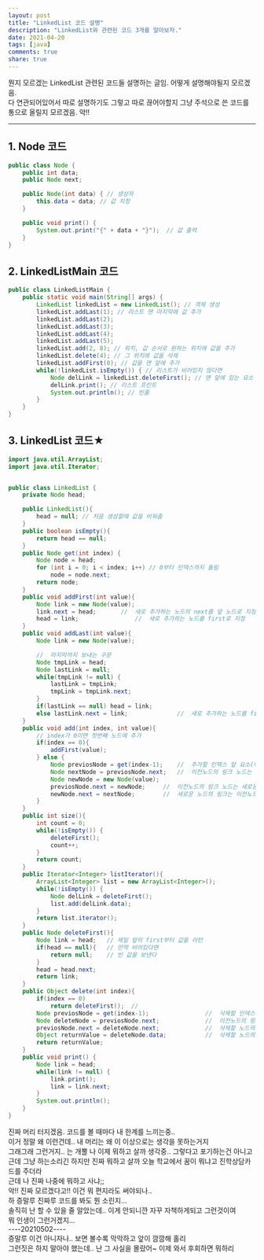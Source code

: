 ```yaml
---
layout: post
title: "LinkedList 코드 설명"
description: "LinkedList와 관련된 코드 3개를 알아보자."
date: 2021-04-20
tags: [java]
comments: true
share: true
---
```

 
뭔지 모르겠는 LinkedList 관련된 코드들 설명하는 글임.
어떻게 설명해야될지 모르겠음. <br>다 연관되어있어서 따로 설명하기도 그렇고 따로 끊어야할지 그냥 주석으로 쓴 코드를 통으로 올릴지 모르겠음. 악!!

---


## 1. Node 코드
```java
public class Node {
	public int data;
	public Node next;

	public Node(int data) { // 생성자
		this.data = data; // 값 지정
	}

	public void print() {
		System.out.print("{" + data + "}");  // 값 출력
	}
}
```

## 2. LinkedListMain 코드
```java
public class LinkedListMain {
	public static void main(String[] args) {
		LinkedList linkedList = new LinkedList(); // 객체 생성
		linkedList.addLast(1); // 리스트 맨 마지막에 값 추가
		linkedList.addLast(2);
		linkedList.addLast(3);
		linkedList.addLast(4);
		linkedList.addLast(5);
		linkedList.add(2, 8); // 위치, 값 순서로 원하는 위치에 값을 추가
		linkedList.delete(4); // 그 위치에 값을 삭제
		linkedList.addFirst(0); // 값을 맨 앞에 추가 
		while(!linkedList.isEmpty()) { // 리스트가 비어있지 않다면
			Node delLink = linkedList.deleteFirst(); // 맨 앞에 있는 요소 삭제
			delLink.print(); // 리스트 프린트
			System.out.println(); // 빈줄
		}
	}
}
```

## 3. LinkedList 코드★
```java
import java.util.ArrayList;
import java.util.Iterator;


public class LinkedList {
	private Node head;

	public LinkedList(){
		head = null; // 처음 생성할때 값을 비워줌
	}
	public boolean isEmpty(){
		return head == null;
	}
	public Node get(int index) {
	    Node node = head;
	    for (int i = 0; i < index; i++) // 0부터 인덱스까지 돌림
	        node = node.next; 
	    return node;
	}
	public void addFirst(int value){
		Node link = new Node(value);
		link.next = head;		//	새로 추가하는 노드의 next를 앞 노드로 지정
		head = link;				//	새로 추가하는 노드를 first로 지정
	}
	public void addLast(int value){
		Node link = new Node(value); 

		//	마지막까지 보내는 구문
		Node tmpLink = head;
		Node lastLink = null;
		while(tmpLink != null) {
			lastLink = tmpLink;
			tmpLink = tmpLink.next;
		}
		if(lastLink == null) head = link;
		else lastLink.next = link;				//	새로 추가하는 노드를 first로 지정
	}
	public void add(int index, int value){
		// index가 0이면 첫번째 노드에 추가
		if(index == 0){
			addFirst(value);
		} else {
			Node previosNode = get(index-1);	//	추가할 인덱스 앞 요소(이전노드)
			Node nextNode = previosNode.next;	//	이전노드의 링크 노드는 새로운 노드의 링크가 되어야 함
			Node newNode = new Node(value);
			previosNode.next = newNode;		//	이전노드의 링크 노드는 새로운 노드
			newNode.next = nextNode;		//	새로운 노드의 링크는 이전노드가 가르켰던 노드
		}
	}
	public int size(){
		int count = 0;
		while(!isEmpty()) {
			deleteFirst();
			count++;
		}
		return count;
	}
	public Iterator<Integer> listIterator(){
		ArrayList<Integer> list = new ArrayList<Integer>();
		while(!isEmpty()) {
			Node delLink = deleteFirst();
			list.add(delLink.data);
		}
		return list.iterator();
	}
	public Node deleteFirst(){
		Node link = head;	// 제일 앞의 first부터 값을 리턴
		if(head == null){	// 만약 비어있다면
			return null;	// 빈 값을 보낸다
		}
		head = head.next;
		return link;
	}
	public Object delete(int index){
	    if(index == 0)
	        return deleteFirst();  // 
	    Node previosNode = get(index-1);				//	삭제할 인덱스 앞 요소(이전노드)
	    Node deleteNode = previosNode.next;				//	이전노드의 링크 노드는 삭제할 노드, 지금 삭제하면 노드를 연결할 수 없다. 
	    previosNode.next = deleteNode.next;				//	삭제할 노드의 링크노드가 이전노드의 링크노드가 되어야 삭제할 노드와의 연결이 끊어진다.
	    Object returnValue = deleteNode.data; 			//	삭제할 노드의 값을 리턴하기 위해 저장
	    return returnValue;
	}
	public void print() {
		Node link = head;
		while(link != null) {
			link.print();
			link = link.next;
		}
		System.out.println();
	}
}

```

진짜 머리 터지겠음. 코드를 볼 때마다 내 한계를 느끼는중..<br>
이거 정말 왜 이런건데.. 내 머리는 왜 이 이상으로는 생각을 못하는거지 <br>
그래그래 그런거지.. 는 개뿔 나 이제 뭐하고 살까 생각중.. 그렇다고 포기하는건 아니고<br>
근데 그냥 하는소리긴 하지만 진짜 뭐하고 살까 오늘 학교에서 꿈이 뭐냐고 진학상담카드를 주더라<br>
근데 나 진짜 나중에 뭐하고 사냐;;<br>
악!! 진짜 모르겠다고!! 이건 뭐 편지라도 써야되나..<br>
하 증말루 진짜루 코드를 봐도 뭔 소린지...<br>
솔직히 난 할 수 있을 줄 알았는데.. 이게 안되니깐 자꾸 자책하게되고 그런것이여<br>
뭐 인생이 그런거겠지...<br>
----20210502----<br>
증말루 이건 아니자나.. 보면 볼수록 막막하고 앞이 깜깜해 홀리<br>
그런짓은 하지 말아야 했는데.. 난 그 사실을 몰랐어~ 이제 와서 후회하면 뭐하리
